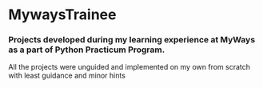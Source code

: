 # MywaysTrainee
### Projects developed during my learning experience at MyWays as a part of Python Practicum Program.

All the projects were unguided and implemented on my own from scratch with least guidance and minor hints
